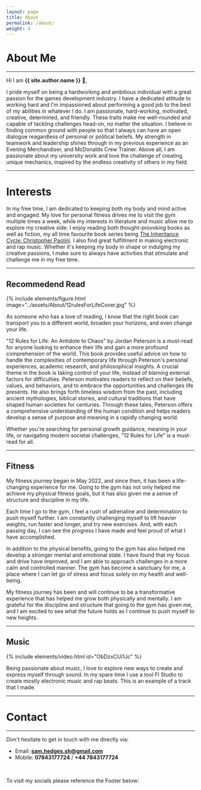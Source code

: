 ```yaml
---
layout: page
title: About
permalink: /about/
weight: 4
---
```


# **About Me**

---

Hi I am **{{ site.author.name }}** :wave:,<br>

I pride myself on being a hardworking and ambitious individual with a great passion for the games development industry. I have a dedicated attitude to working hard and I’m impassioned about performing a good job to the best of my abilities in whatever I do. I am passionate, hard-working, motivated, creative, determined, and friendly. These traits make me well-rounded and capable of tackling challenges head-on, no matter the situation. I believe in finding common ground with people so that I always can have an open dialogue reagardless of personal or political beliefs. My strength in teamwork and leadership shines through in my previous experience as an Evening Merchandiser, and McDonalds Crew Trainer. Above all, I am passionate about my university work and love the challenge of creating unique mechanics, inspired by the endless creativity of others in my field.

---

# **Interests**

In my free time, I am dedicated to keeping both my body and mind active and engaged. My love for personal fitness drives me to visit the gym multiple times a week, while my interests in literature and music allow me to explore my creative side. I enjoy reading both thought-provoking books as well as fiction, my all time favourite book series being [The Inheritance Cycle: Christopher Paolini](https://www.paolini.net/biographies/christopher-paolini-full/inheritance-cycle/). I also find great fulfillment in making electronic and rap music. Whether it's keeping my body in shape or indulging my creative passions, I make sure to always have activities that stimulate and challenge me in my free time.

---

## **Recommedend Read**

{% include elements/figure.html image="../assets/About/12rulesForLifeCover.jpg" %}

As someone who has a love of reading, I know that the right book can transport you to a different world, broaden your horizons, and even change your life.

"12 Rules for Life: An Antidote to Chaos" by Jordan Peterson is a must-read for anyone looking to enhance their life and gain a more profound comprehension of the world. This book provides useful advice on how to handle the complexities of contemporary life through Peterson's personal experiences, academic research, and philosophical insights. A crucial theme in the book is taking control of your life, instead of blaming external factors for difficulties. Peterson motivates readers to reflect on their beliefs, values, and behaviors, and to embrace the opportunities and challenges life presents. He also brings forth timeless wisdom from the past, including ancient mythologies, biblical stories, and cultural traditions that have shaped human societies for centuries. Through these tales, Peterson offers a comprehensive understanding of the human condition and helps readers develop a sense of purpose and meaning in a rapidly changing world.

Whether you're searching for personal growth guidance, meaning in your life, or navigating modern societal challenges, "12 Rules for Life" is a must-read for all.

---

## **Fitness**

My fitness journey began in May 2022, and since then, it has been a life-changing experience for me. Going to the gym has not only helped me achieve my physical fitness goals, but it has also given me a sense of structure and discipline in my life.

Each time I go to the gym, I feel a rush of adrenaline and determination to push myself further. I am constantly challenging myself to lift heavier weights, run faster and longer, and try new exercises. And, with each passing day, I can see the progress I have made and feel proud of what I have accomplished.

In addition to the physical benefits, going to the gym has also helped me develop a stronger mental and emotional state. I have found that my focus and drive have improved, and I am able to approach challenges in a more calm and controlled manner. The gym has become a sanctuary for me, a place where I can let go of stress and focus solely on my health and well-being.

My fitness journey has been and will continue to be a transformative experience that has helped me grow both physically and mentally. I am grateful for the discipline and structure that going to the gym has given me, and I am excited to see what the future holds as I continue to push myself to new heights.

---

## **Music**

{% include elements/video.html id="ObDzxCUi1Jc" %}  

Being passionate about music, I love to explore new ways to create and express myself through sound. In my spare time I use a tool Fl Studio to create mostly electronic music and rap beats. This is an example of a track that I made.

---

# **Contact**

---

Don't hesitate to get in touch with me directly via:

- Email: **[sam.hedges.sh@gmail.com](mailto:sam.hedges.sh@gmail.com)**
- Mobile: **07843177724** / **+44 7843177724**

<p>&nbsp;</p>

To visit my socials please reference the Footer below:
